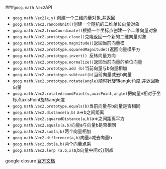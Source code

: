 ###`goog.math.Vec2`API
* `goog.math.Vec2(x,y)` 创建一个二维向量对象,并返回
* `goog.math.Vec2.randomUnit()`创建一个随机的二维单位向量对象
* `goog.math.Vec2.fromCoordinate()`根据一个坐标点创建一个二维向量对象
* `goog.math.Vec2.prototype.clone()`克隆返回一个新的二维向量对象
* `goog.math.Vec2.prototype.magnitude()`返回当前向量模
* `goog.math.Vec2.prototype.squaredMagnitude()`返回向量模平方
* `goog.math.Vec2.prototype.invert() `反转向量方向
* `goog.math.Vec2.prototype.normalize()`返回当前向量的单位向量
* `goog.math.Vec2.prototype.add (b)`当前向量与b向量相加
* `goog.math.Vec2.prototype.subtract(b)`当前向量减去b向量
* `goog.math.Vec2.prototype.rotate(angle)`顺时针旋转angle角度,并返回新向量
* `goog.math.Vec2.rotateAroundPoint(v,axisPoint,angle)`把向量v相对于坐标点axisPoint旋转angle度
* `goog.math.Vec2.prototype.equals(b)`当前向量与b向量是否相同
* `goog.math.Vec2.distance(a,b)` a=>b之间距离
* `goog.math.Vec2.squaredDistance(a,b)`a=>之间距离平方
* `goog.math.Vec2.equals(a,b)`向量a与向量b是否相同
* `goog.math.Vec2.sum(a,b)`两个向量相加
* `goog.math.Vec2.difference(a,b)`向量a减去向量b
* `goog.math.Vec2.dot(a,b)`两个向量点乘
* `goog.math.Vec2.lerp (a,b,x)`a,b向量中间x分割点

google closure [官方文档](https://github.com/google/closure-library)

